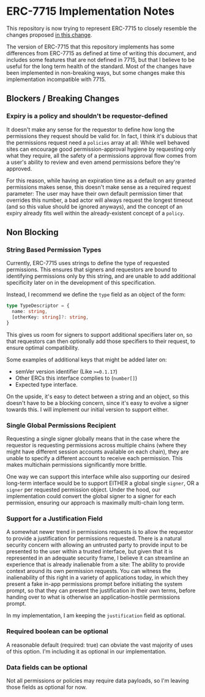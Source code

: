 # ERC-7715 Implementation Notes

This repository is now trying to represent ERC-7715 to closely resemble the changes proposed [in this change](https://github.com/ilikesymmetry/ERCs/pull/1/files#diff-30a722e02b85e6e33ea9d633379985173e9a669ffffdbba3662e28c0ec8adbe7).

The version of ERC-7715 that this repository implements has some differences from ERC-7715 as defined at time of writing this document, and includes some features that are not defined in 7715, but that I believe to be useful for the long term health of the standard. Most of the changes have been implemented in non-breaking ways, but some changes make this implementation incompatible with 7715.

## Blockers / Breaking Changes

### Expiry is a policy and shouldn't be requestor-defined

It doesn't make any sense for the requestor to define how long the permissions they request should be valid for. In fact, I think it's dubious that the permissions request need a `policies` array at all: While well behaved sites can encourage good permission-approval hygiene by requesting only what they require, all the safety of a permissions approval flow comes from a user's ability to review and even amend permissions before they're approved.

For this reason, while having an expiration time as a default on any granted permissions makes sense, this doesn't make sense as a required request parameter: The user may have their own default permission timer that overrides this number, a bad actor will always request the longest timeout (and so this value should be ignored anyways), and the concept of an expiry already fits well within the already-existent concept of a `policy`.

## Non Blocking

### String Based Permission Types

Currently, ERC-7715 uses strings to define the type of requested permissions. This ensures that signers and requestors are bound to identifying permissions only by this string, and are unable to add additional specificity later on in the development of this specification.

Instead, I recommend we define the `type` field as an object of the form:

```typescript
type TypeDescriptor = {
  name: string,
  [otherKey: string]?: string,
}
```

This gives us room for signers to support additional specifiers later on, so that requestors can then optionally add those specifiers to their request, to ensure optimal compatibility.

Some examples of additional keys that might be added later on:
- semVer version identifier (Like `>=0.1.17`)
- Other ERCs this interface complies to (`number[]`)
- Expected type interface.

On the upside, it's easy to detect between a string and an object, so this doesn't have to be a blocking concern, since it's easy to evolve a signer towards this. I will implement our initial version to support either.

### Single Global Permissions Recipient

Requesting a single signer globally means that in the case where the requestor is requesting permissions across multiple chains (where they might have different session accounts available on each chain), they are unable to specify a different account to receive each permission. This makes multichain permissions significantly more brittle.

One way we can support this interface while also supporting our desired long-term interface would be to support EITHER a global single `signer`, OR a `signer` per requested permission object. Under the hood, our implementation could convert the global signer to a signer for each permission, ensuring our approach is maximally multi-chain long term.

### Support for a Justification Field

A somewhat newer trend in permissions requests is to allow the requestor to provide a justification for permissions requested. There is a natural security concern with allowing an untrusted party to provide input to be presented to the user within a trusted interface, but given that it is represented in an adequate security frame, I believe it can streamline an experience that is already inalienable from a site: The ability to provide context around its own permission requests. You can witness the inalienability of this right in a variety of applications today, in which they present a fake in-app permissions prompt before initiating the system prompt, so that they can present the justification in their own terms, before handing over to what is otherwise an application-hostile permissions prompt.

In my implementation, I am keeping the `justification` field as optional.

### Required boolean can be optional

A reasonable default (required: true) can obviate the vast majority of uses of this option. I'm including it as optional in our implementation.

### Data fields can be optional

Not all permissions or policies may require data payloads, so I'm leaving those fields as optional for now.
